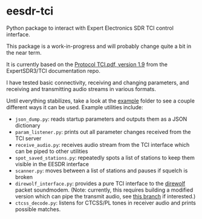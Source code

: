 # eesdr-tci

Python package to interact with Expert Electronics SDR TCI control interface.

This package is a work-in-progress and will probably change quite a bit in the near term.

It is currently based on the [Protocol TCI.pdf, version 1.9](https://github.com/ExpertSDR3/TCI/blob/b3c46e14e829bac7dd4a9a749ce05556b874b569/Protocol%20TCI.pdf) from the ExpertSDR3/TCI documentation repo.

I have tested basic connectivity, receiving and changing parameters, and receiving and transmitting audio streams in various formats.

Until everything stabilizes, take a look at the [example](https://github.com/ars-ka0s/eesdr-tci/tree/main/example) folder to see a couple different ways it can be used. Example utilities include:
* `json_dump.py`: reads startup parameters and outputs them as a JSON dictionary
* `param_listener.py`: prints out all parameter changes received from the TCI server
* `receive_audio.py`: receives audio stream from the TCI interface which can be piped to other utilities
* `spot_saved_stations.py`: repeatedly spots a list of stations to keep them visible in the EESDR interface
* `scanner.py`: moves between a list of stations and pauses if squelch is broken
* `direwolf_interface.py`: provides a pure TCI interface to the [direwolf](https://github.com/wb2osz/direwolf) packet soundmodem. (Note: currently, this requires building a modified version which can pipe the transmit audio, see [this branch](https://github.com/ars-ka0s/direwolf/tree/stdout-audio) if interested.)
* `ctcss_decode.py`: listens for CTCSS/PL tones in receiver audio and prints possible matches.
